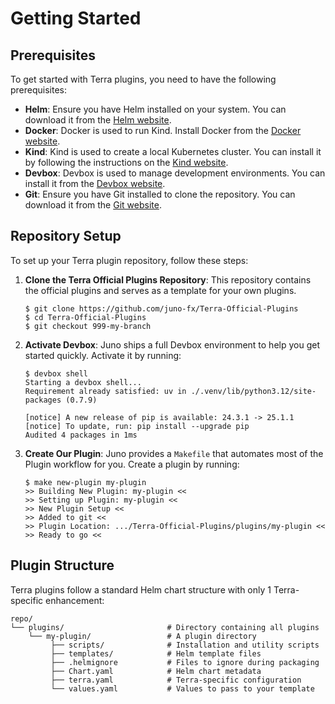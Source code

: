# Getting Started

## Prerequisites

To get started with Terra plugins, you need to have the following prerequisites:

- **Helm**: Ensure you have Helm installed on your system. You can download it from the [Helm website](https://helm.sh/docs/intro/install/).
- **Docker**: Docker is used to run Kind. Install Docker from the [Docker website](https://docs.docker.com/get-docker/).
- **Kind**: Kind is used to create a local Kubernetes cluster. You can install it by following the instructions on the [Kind website](https://kind.sigs.k8s.io/docs/user/quick-start/).
- **Devbox**: Devbox is used to manage development environments. You can install it from the [Devbox website](https://www.jetify.com/docs/devbox/installing_devbox/).
- **Git**: Ensure you have Git installed to clone the repository. You can download it from the [Git website](https://git-scm.com/downloads).

## Repository Setup

To set up your Terra plugin repository, follow these steps:

1. **Clone the Terra Official Plugins Repository**: This repository contains the official plugins and serves as a template for your own plugins.

    <!-- termynal -->
    
    ```shell
    $ git clone https://github.com/juno-fx/Terra-Official-Plugins
    $ cd Terra-Official-Plugins
    $ git checkout 999-my-branch
    ```

2. **Activate Devbox**: Juno ships a full Devbox environment to help you get started quickly. Activate it by running:

    <!-- termynal -->
    
    ```shell
    $ devbox shell
    Starting a devbox shell...
    Requirement already satisfied: uv in ./.venv/lib/python3.12/site-packages (0.7.9)
    
    [notice] A new release of pip is available: 24.3.1 -> 25.1.1
    [notice] To update, run: pip install --upgrade pip
    Audited 4 packages in 1ms
    ```

3. **Create Our Plugin**: Juno provides a `Makefile` that automates most of the Plugin workflow for you. Create a plugin by running:

    <!-- termynal -->
    
    ```shell
    $ make new-plugin my-plugin
   >> Building New Plugin: my-plugin <<
   >> Setting up Plugin: my-plugin <<
   >> New Plugin Setup <<
   >> Added to git <<
   >> Plugin Location: .../Terra-Official-Plugins/plugins/my-plugin <<
   >> Ready to go <<
    ```



## Plugin Structure

Terra plugins follow a standard Helm chart structure with only 1 Terra-specific enhancement:

```shell
repo/
└── plugins/                       # Directory containing all plugins
    └── my-plugin/                 # A plugin directory
         ├── scripts/              # Installation and utility scripts
         ├── templates/            # Helm template files
         ├── .helmignore           # Files to ignore during packaging
         ├── Chart.yaml            # Helm chart metadata
         ├── terra.yaml            # Terra-specific configuration
         └── values.yaml           # Values to pass to your template
```



